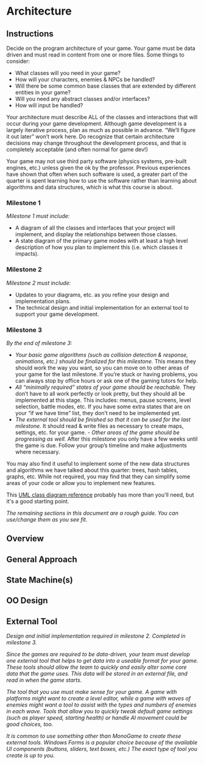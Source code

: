 # Architecture

## Instructions
Decide on the program architecture of your game. Your game must be data driven and must read in content from one or more files. Some things to consider:
- What classes will you need in your game?
- How will your characters, enemies & NPCs be handled?
- Will there be some common base classes that are extended by different entities in your game?
- Will you need any abstract classes and/or interfaces?
- How will input be handled?

Your architecture must describe ALL of the classes and interactions that will occur during your game development.  Although game development is a largely iterative process, plan as much as possible in advance.  “We’ll figure it out later” won’t work here. Do recognize that certain architecture decisions may change throughout the development process, and that is completely acceptable (and often normal for game dev!)

Your game may not use third party software (physics systems, pre-built engines, etc.) unless given the ok by the professor. Previous experiences have shown that often when such software is used, a greater part of the quarter is spent learning how to use the software rather than learning about algorithms and data structures, which is what this course is about. 

### Milestone 1
*Milestone 1 must include:*
- A diagram of all the classes and interfaces that your project will implement, and display the relationships between those classes. 
- A state diagram of the primary game modes with at least a high level description of how you plan to implement this (i.e. which classes it impacts).

### Milestone 2
*Milestone 2 must include:*
- Updates to your diagrams, etc. as you refine your design and implementation plans.
- The technical design and initial implementation for an  external tool to support your game development.

### Milestone 3
*By the end of milestone 3:*
- _Your basic game algorithms (such as collision detection & response, animations, etc.) should be finalized for this milestone._  This means they should work the way you want, so you can move on to other areas of your game for the last milestone.  If you’re stuck or having problems, you can always stop by office hours or ask one of the gaming tutors for help.
- _All “minimally required” states of your game should be reachable._  They don’t have to all work perfectly or look pretty, but they should all be implemented at this stage.  This includes: menus, pause screens, level selection, battle modes, etc.  If you have some extra states that are on your “if we have time” list, they don’t need to be implemented yet.
- _The external tool should be finished so that it can be used for the last milestone._  It should read & write files as necessary to create maps, settings, etc. for your game.  - _Other areas of the game should be progressing as well._  After this milestone you only have a few weeks until the game is due.  Follow your group’s timeline and make adjustments where necessary.

You may also find it useful to implement some of the new data structures and algorithms we have talked about this quarter: trees, hash tables, graphs, etc.  While not required, you may find that they can simplify some areas of your code or allow you to implement new features.


This [UML class diagram reference](https://www.uml-diagrams.org/class-reference.html) probably has more than you'll need, but it's a good starting point.

_The remaining sections in this document are a rough guide. You can use/change them as you see fit._

## Overview

## General Approach

## State Machine(s)

## OO Design

## External Tool
*Design and initial implementation required in milestone 2. Completed in milestone 3.*

_Since the games are required to be data-driven, your team must develop one external tool that helps to get data into a useable format for your game.  These tools should allow the team to quickly and easily alter some core data that the game uses.  This data will be stored in an external file, and read in when the game starts._

_The tool that you use must make sense for your game.  A game with platforms might want to create a level editor, while a game with waves of enemies might want a tool to assist with the types and numbers of enemies in each wave.  Tools that allow you to quickly tweak default game settings (such as player speed, starting health) or handle AI movement could be good choices, too._

_It is common to use something other than MonoGame to create these external tools.  Windows Forms is a popular choice because of the available UI components (buttons, sliders, text boxes, etc.)  The exact type of tool you create is up to you._
